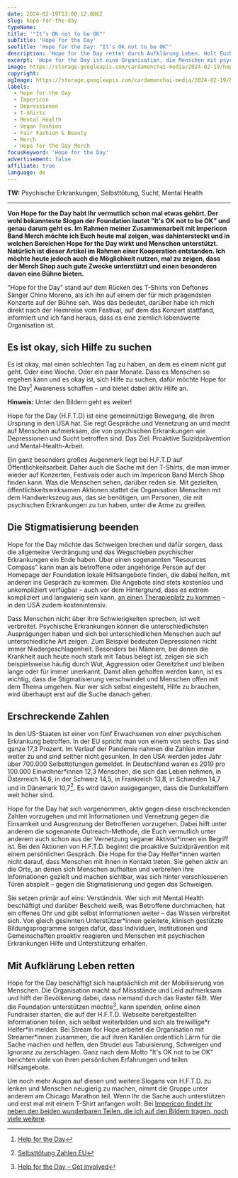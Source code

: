 ```yaml
---
date: 2024-02-19T13:00:12.086Z
slug: hope-for-the-day
typeName:
title: '"It‘s OK not to be OK"'
subTitle: 'Hope for the Day'
seoTitle: 'Hope for the Day: "It‘s OK not to be OK"'
description: 'Hope for the Day rettet durch Aufklärung Leben. Holt Euch jetzt alle Infos darüber, wie ihr mit T-Shirts und Spenden Menschen mit psychischen Erkrankungen helfen könnt.'
excerpt: 'Hope for the Day ist eine Organisation, die Menschen mit psychischen Erkrankungen wie Depressionen oder Sucht hilft. Das gelingt vor allem durch Aufklärung und Vernetzung. In diesem Artikel zeige ich Euch, wie Ihr auch helfen könnt und teile einige wichtige Fakten über H.F.T.D. mit Euch.'
image: https://storage.googleapis.com/cardamonchai-media/2024-02-19/hope-for-the-day-impericon-soundsvegan-com-1-jpg-imagine-080808_4c4c69_1024_768/640.webp
copyright:
ogImage: https://storage.googleapis.com/cardamonchai-media/2024-02-19/hope-for-the-day-impericon-soundsvegan-com-og-jpg-imagine-080808_3f4267_1200_628/640.webp
labels:
  - Hope for the Day
  - Impericon
  - Depressionen
  - T-Shirts
  - Mental Health
  - Vegan Fashion
  - Fair Fashion & Beauty
  - Merch
  - Hope for the Day Merch
focusKeyword: 'Hope for the Day'
advertisement: false
affiliate: true
language: de
---
```


**TW:** Psychische Erkrankungen, Selbsttötung, Sucht, Mental Health

---

**Von Hope for the Day habt Ihr vermutlich schon mal etwas gehört. Der wohl bekannteste Slogan der Foundation lautet "It's OK not to be OK" und genau darum geht es. Im Rahmen meiner Zusammenarbeit mit Impericon Band Merch möchte ich Euch heute mal zeigen, was dahintersteckt und in welchen Bereichen Hope for the Day wirkt und Menschen unterstützt. Natürlich ist dieser Artikel im Rahmen einer Kooperation entstanden. Ich möchte heute jedoch auch die Möglichkeit nutzen, mal zu zeigen, dass der Merch Shop auch gute Zwecke unterstützt und einen besonderen davon eine Bühne bieten.**

"Hope for the Day" stand auf dem Rücken des T-Shirts von Deftones Sänger Chino Moreno, als ich ihn auf einem der für mich prägendsten Konzerte auf der Bühne sah. Was das bedeutet, darüber habe ich mich direkt nach der Heimreise vom Festival, auf dem das Konzert stattfand, informiert und ich fand heraus, dass es eine ziemlich lobenswerte Organisation ist.

## Es ist okay, sich Hilfe zu suchen

Es ist okay, mal einen schlechten Tag zu haben, an dem es einem nicht gut geht. Oder eine Woche. Oder ein paar Monate. Dass es Menschen so ergehen kann und es okay ist, sich Hilfe zu suchen, dafür möchte Hope for the Day[^1] Awareness schaffen – und bietet dabei aktiv Hilfe an.

**Hinweis:** Unter den Bildern geht es weiter!

<Gallery name="hope-for-the-day-impericon-soundsvegan.com-1-2" />

Hope for the Day (H.F.T.D) ist eine gemeinnützige Bewegung, die ihren Ursprung in den USA hat. Sie regt Gespräche und Vernetzung an und macht auf Menschen aufmerksam, die von psychischen Erkrankungen wie Depressionen und Sucht betroffen sind. Das Ziel: Proaktive Suizidprävention und Mental-Health-Arbeit.

Ein ganz besonders großes Augenmerk liegt bei H.F.T.D auf Öffentlichkeitsarbeit. Daher auch die Sache mit den T-Shirts, die man immer wieder auf Konzerten, Festivals oder auch im Impericon Band Merch Shop finden kann. Was die Menschen sehen, darüber reden sie. Mit gezielten, öffentlichkeitswirksamen Aktionen stattet die Organisation Menschen mit dem Handwerkszeug aus, das sie benötigen, um Personen, die mit psychischen Erkrankungen zu tun haben, unter die Arme zu greifen.

## Die Stigmatisierung beenden

Hope for the Day möchte das Schweigen brechen und dafür sorgen, dass die allgemeine Verdrängung und das Wegschieben psychischer Erkrankungen ein Ende haben. Über einen sogenannten "Resources Compass" kann man als betroffene oder angehörige Person auf der Homepage der Foundation lokale Hilfsangebote finden, die dabei helfen, mit anderen ins Gespräch zu kommen. Die Angebote sind stets kostenlos und unkompliziert verfügbar – auch vor dem Hintergrund, dass es extrem kompliziert und langwierig sein kann, [an einen Therapieplatz zu kommen](/2023/12/engelsblume-interview/) – in den USA zudem kostenintensiv.

Dass Menschen nicht über ihre Schwierigkeiten sprechen, ist weit verbreitet. Psychische Erkrankungen können die unterschiedlichsten Ausprägungen haben und sich bei unterschiedlichen Menschen auch auf unterschiedliche Art zeigen. Zum Beispiel bedeuten Depressionen nicht immer Niedergeschlagenheit. Besonders bei Männern, bei denen die Krankheit auch heute noch stark mit Tabus belegt ist, zeigen sie sich beispielsweise häufig durch Wut, Aggression oder Gereitzheit und bleiben lange oder für immer unerkannt. Damit allen geholfen werden kann, ist es wichtig, dass die Stigmatisierung verschwindet und Menschen offen mit dem Thema umgehen. Nur wer sich selbst eingesteht, Hilfe zu brauchen, wird überhaupt erst auf die Suche danach gehen.

## Erschreckende Zahlen

In den US-Staaten ist einer von fünf Erwachsenen von einer psychischen Erkrankung betroffen. In der EU spricht man von einem von sechs. Das sind ganze 17,3 Prozent. Im Verlauf der Pandemie nahmen die Zahlen immer weiter zu und sind seither nicht gesunken. In den USA werden jedes Jahr über 700.000 Selbsttötungen gemeldet. In Deutschland waren es 2019 pro 100.000 Einwohner\*innen 12,3 Menschen, die sich das Leben nehmen, in Österreich 14,6, in der Schweiz 14,5, in Frankreich 13,8, in Schweden 14,7 und in Dänemark 10,7[^2]. Es wird davon ausgegangen, dass die Dunkelziffern weit höher sind.

Hope for the Day hat sich vorgenommen, aktiv gegen diese erschreckenden Zahlen vorzugehen und mit Informationen und Vernetzung gegen die Einsamkeit und Ausgrenzung der Betroffenen vorzugehen. Dabei hilft unter anderem die sogenannte Outreach-Methode, die Euch vermutlich unter anderem auch schon aus der Vernetzung veganer Aktivist\*innen ein Begriff ist. Bei den Aktionen von H.F.T.D. beginnt die proaktive Suizidprävention mit einem persönlichen Gespräch. Die Hope for the Day Helfer\*innen warten nicht darauf, dass Menschen mit ihnen in Kontakt treten. Sie gehen aktiv an die Orte, an denen sich Menschen aufhalten und verbreiten ihre Informationen gezielt und machen sichtbar, was sich hinter verschlossenen Türen abspielt – gegen die Stigmatisierung und gegen das Schweigen.

Sie setzen primär auf eins: Verständnis. Wer sich mit Mental Health beschäftigt und darüber Bescheid weiß, was Betroffene durchmachen, hat ein offenes Ohr und gibt selbst Informationen weiter – das Wissen verbreitet sich. Von gleich gesinnten Unterstützer\*innen geleitete, klinisch gestützte Bildungsprogramme sorgen dafür, dass Individuen, Institutionen und Gemeinschaften proaktiv reagieren und Menschen mit psychischen Erkrankungen Hilfe und Unterstützung erhalten.

## Mit Aufklärung Leben retten

Hope for the Day beschäftigt sich hauptsächlich mit der Mobilisierung von Menschen. Die Organisation macht auf Missstände und Leid aufmerksam und hilft der Bevölkerung dabei, dass niemand durch das Raster fällt. Wer die Foundation unterstützen möchte[^3], kann spenden, online einen Fundraiser starten, die auf der H.F.T.D. Webseite bereitgestellten Informationen teilen, sich selbst weiterbilden und sich als freiwillige\*r Helfer\*in melden. Bei Stream for Hope arbeitet die Organisation mit Streamer\*innen zusammen, die auf ihren Kanälen ordentlich Lärm für die Sache machen und helfen, den Strudel aus Tabuisierung, Schweigen und Ignoranz zu zerschlagen. Ganz nach dem Motto "It's OK not to be OK" berichten viele von ihren persönlichen Erfahrungen und teilen Hilfsangebote.

Um noch mehr Augen auf diesen und weitere Slogans von H.F.T.D. zu lenken und Menschen neugierig zu machen, nimmt die Gruppe unter anderem am Chicago Marathon teil. Wenn Ihr die Sache auch unterstützen und erst mal mit einem T-Shirt anfangen wollt: Bei [Impericon findet Ihr neben den beiden wunderbaren Teilen, die ich auf den Bildern tragen, noch viele weitere](https://tidd.ly/3OPFSA1).

<Gallery name="hope-for-the-day-impericon-soundsvegan.com-2-2" />

[^1]: [Help for the Day](https://www.hftd.org/)
[^2]: [Selbsttötung Zahlen EU](https://de.wikipedia.org/wiki/Suizidrate_nach_L%C3%A4ndern)
[^3]: [Help for the Day – Get involved](https://www.hftd.org/involved)
